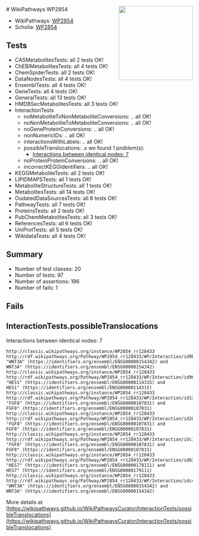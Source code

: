 <img style="float: right; width: 200px" src="https://upload.wikimedia.org/wikipedia/commons/thumb/8/83/Wplogo_with_text_500.png/640px-Wplogo_with_text_500.png" />
# WikiPathways WP2854

* WikiPathways: [WP2854](https://wikipathways.org/pathways/WP2854)
* Scholia: [WP2854](https://scholia.toolforge.org/wikipathways/WP2854)
## Tests
* CASMetabolitesTests: all 2 tests OK!
* ChEBIMetabolitesTests: all 4 tests OK!
* ChemSpiderTests: all 2 tests OK!
* DataNodesTests: all 4 tests OK!
* EnsemblTests: all 4 tests OK!
* GeneTests: all 4 tests OK!
* GeneralTests: all 13 tests OK!
* HMDBSecMetabolitesTests: all 3 tests OK!
* InteractionTests
    * noMetaboliteToNonMetaboliteConversions: .. all OK!
    * noNonMetaboliteToMetaboliteConversions: .. all OK!
    * noGeneProteinConversions: .. all OK!
    * nonNumericIDs: .. all OK!
    * interactionsWithLabels: .. all OK!
    * possibleTranslocations: .x we found 1 problem(s):
        * [Interactions between identical nodes: 7](#1c11820c)
    * noProteinProteinConversions: .. all OK!
    * incorrectKEGGIdentifiers: .. all OK!
* KEGGMetaboliteTests: all 2 tests OK!
* LIPIDMAPSTests: all 1 tests OK!
* MetaboliteStructureTests: all 1 tests OK!
* MetabolitesTests: all 14 tests OK!
* OudatedDataSourcesTests: all 8 tests OK!
* PathwayTests: all 7 tests OK!
* ProteinsTests: all 2 tests OK!
* PubChemMetabolitesTests: all 3 tests OK!
* ReferencesTests: all 6 tests OK!
* UniProtTests: all 5 tests OK!
* WikidataTests: all 4 tests OK!


## Summary

* Number of test classes: 20
* Number of tests: 97
* Number of assertions: 196
* Number of fails: 1

## Fails

<a name="1c11820c" />

## InteractionTests.possibleTranslocations

Interactions between identical nodes: 7
```
http://classic.wikipathways.org/instance/WP2854_rr128433 http://rdf.wikipathways.org/Pathway/WP2854_rr128433/WP/Interaction/id9b749d6d "WNT3A" (https://identifiers.org/ensembl/ENSG00000154342) and 
WNT3A" (https://identifiers.org/ensembl/ENSG00000154342)
http://classic.wikipathways.org/instance/WP2854_rr128433 http://rdf.wikipathways.org/Pathway/WP2854_rr128433/WP/Interaction/id96bcac66 "HES1" (https://identifiers.org/ensembl/ENSG00000114315) and 
HES1" (https://identifiers.org/ensembl/ENSG00000114315)
http://classic.wikipathways.org/instance/WP2854_rr128433 http://rdf.wikipathways.org/Pathway/WP2854_rr128433/WP/Interaction/id139ec6a6 "FGF8" (https://identifiers.org/ensembl/ENSG00000107831) and 
FGF8" (https://identifiers.org/ensembl/ENSG00000107831)
http://classic.wikipathways.org/instance/WP2854_rr128433 http://rdf.wikipathways.org/Pathway/WP2854_rr128433/WP/Interaction/id20315a91 "FGF8" (https://identifiers.org/ensembl/ENSG00000107831) and 
FGF8" (https://identifiers.org/ensembl/ENSG00000107831)
http://classic.wikipathways.org/instance/WP2854_rr128433 http://rdf.wikipathways.org/Pathway/WP2854_rr128433/WP/Interaction/idc151bef8 "FGF8" (https://identifiers.org/ensembl/ENSG00000107831) and 
FGF8" (https://identifiers.org/ensembl/ENSG00000107831)
http://classic.wikipathways.org/instance/WP2854_rr128433 http://rdf.wikipathways.org/Pathway/WP2854_rr128433/WP/Interaction/id63e5ba7d "HES7" (https://identifiers.org/ensembl/ENSG00000179111) and 
HES7" (https://identifiers.org/ensembl/ENSG00000179111)
http://classic.wikipathways.org/instance/WP2854_rr128433 http://rdf.wikipathways.org/Pathway/WP2854_rr128433/WP/Interaction/idc4fa6cb7 "WNT3A" (https://identifiers.org/ensembl/ENSG00000154342) and 
WNT3A" (https://identifiers.org/ensembl/ENSG00000154342)
```

More details at [https://wikipathways.github.io/WikiPathwaysCurator/InteractionTests/possibleTranslocations](https://wikipathways.github.io/WikiPathwaysCurator/InteractionTests/possibleTranslocations)

